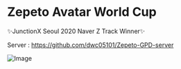 # Zepeto Avatar World Cup

✨JunctionX Seoul 2020 Naver Z Track Winner✨

Server : https://github.com/dwc05101/Zepeto-GPD-server

![Image](https://s3.us-west-2.amazonaws.com/secure.notion-static.com/53f1372a-e877-4ebd-a1b3-10472d98fd03/Zepeto-1.jpg?X-Amz-Algorithm=AWS4-HMAC-SHA256&X-Amz-Credential=AKIAT73L2G45O3KS52Y5%2F20201117%2Fus-west-2%2Fs3%2Faws4_request&X-Amz-Date=20201117T072602Z&X-Amz-Expires=86400&X-Amz-Signature=9d28c3abc3a74f77507b659b79cc96d0472138ddaf0972a0e2aa41213cfe10bd&X-Amz-SignedHeaders=host&response-content-disposition=filename%20%3D%22Zepeto-1.jpg%22)
